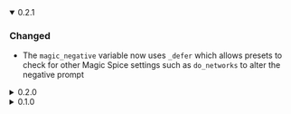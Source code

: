 <details open><summary>0.2.1</summary>

### Changed
- The `magic_negative` variable now uses `_defer` which allows presets to check for other Magic Spice settings such as `do_networks` to alter the negative prompt

</details>

<details><summary>0.2.0</summary>

### Added
- Spices can now specify `magic_fluff_prefix` to add a prefix to the prompt

### Changed
- The `magic_fluff` variable has been renamed to `magic_fluff_affix` to better reflect its purpose
- The `do_autotone` option has been renamed to `do_postprocessing`, and now expects the chosen `style_preset` to define the postprocessing rules

</details>

<details><summary>0.1.0</summary>

### Added
- New preset `pony_photoreal_spice_v1`: Intended for use with Pony v6-based models

### Changed
- Now controls processing of values from the main script, simplifying the process of adding new features

</details>